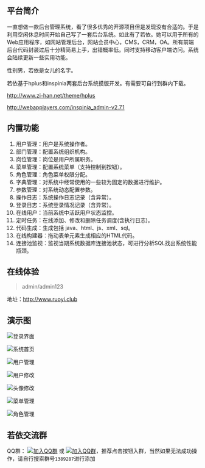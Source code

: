 ## 平台简介

一直想做一款后台管理系统，看了很多优秀的开源项目但是发现没有合适的。于是利用空闲休息时间开始自己写了一套后台系统。如此有了若依。她可以用于所有的Web应用程序，如网站管理后台，网站会员中心，CMS，CRM，OA。所有前端后台代码封装过后十分精简易上手，出错概率低。同时支持移动客户端访问。系统会陆续更新一些实用功能。

性别男，若依是女儿的名字。

若依基于hplus和inspinia两套后台系统摸版开发。有需要可自行到群内下载。

http://www.zi-han.net/theme/hplus

http://webapplayers.com/inspinia_admin-v2.7.1 

## 内置功能

1.  用户管理：用户是系统操作者。
2.  部门管理：配置系统组织机构。
3.  岗位管理：岗位是用户所属职务。
4.  菜单管理：配置系统菜单（支持控制到按钮）。
5.  角色管理：角色菜单权限分配。
6.  字典管理：对系统中经常使用的一些较为固定的数据进行维护。
7.  参数管理：对系统动态配置参数。
8.  操作日志：系统操作日志记录（含异常）。
9.  登录日志：系统登录情况记录（含异常）。
10. 在线用户：当前系统中活跃用户状态监控。
11. 定时任务：在线添加、修改和删除任务调度(含执行日志)。
12. 代码生成：生成包括 java、html、js、xml、sql。
13. 在线构建器：拖动表单元素生成相应的HTML代码。
14. 连接池监视：监视当期系统数据库连接池状态，可进行分析SQL找出系统性能瓶颈。

## 在线体验
> admin/admin123

地址：http://www.ruoyi.club

## 演示图

![登录界面](https://static.oschina.net/uploads/space/2018/0524/212432_qg6h_1438828.png)

![系统首页](https://static.oschina.net/uploads/space/2018/0524/212450_QgGF_1438828.png)

![用户管理](https://static.oschina.net/uploads/space/2018/0524/212457_GaY6_1438828.png)

![用户修改](https://static.oschina.net/uploads/space/2018/0524/212505_rVZ1_1438828.png)

![头像修改](https://static.oschina.net/uploads/space/2018/0524/212518_Yfce_1438828.png)

![菜单管理](https://static.oschina.net/uploads/space/2018/0524/212531_h3M5_1438828.png)

![角色管理](https://static.oschina.net/uploads/space/2018/0524/212539_4fu2_1438828.png)

## 若依交流群

QQ群： [![加入QQ群](https://img.shields.io/badge/QQ群-1389287-blue.svg)](http://shang.qq.com/wpa/qunwpa?idkey=4a9a52f5d9d9c65a8ea67859170ba835d95fc50ec74a2a722293e60e036b5016) 或 [![加入QQ群](https://img.shields.io/badge/QQ群-1389287-blue.svg)](https://jq.qq.com/?_wv=1027&k=5HBAaYN)，推荐点击按钮入群，当然如果无法成功操作，请自行搜索群号`1389287`进行添加